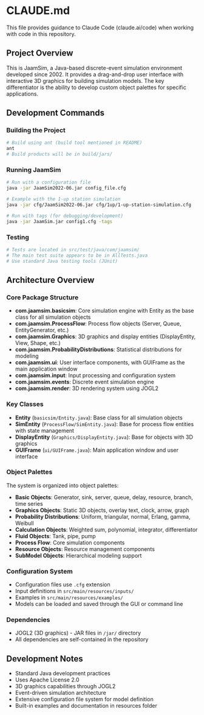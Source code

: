 # CLAUDE.md

This file provides guidance to Claude Code (claude.ai/code) when working with code in this repository.

## Project Overview

This is JaamSim, a Java-based discrete-event simulation environment developed since 2002. It provides a drag-and-drop user interface with interactive 3D graphics for building simulation models. The key differentiator is the ability to develop custom object palettes for specific applications.

## Development Commands

### Building the Project
```bash
# Build using ant (build tool mentioned in README)
ant
# Build products will be in build/jars/
```

### Running JaamSim
```bash
# Run with a configuration file
java -jar JaamSim2022-06.jar config_file.cfg

# Example with the 1-up station simulation
java -jar cfg/JaamSim2022-06.jar cfg/1up/1-up-station-simulation.cfg

# Run with tags (for debugging/development)
java -jar JaamSim.jar config1.cfg -tags
```

### Testing
```bash
# Tests are located in src/test/java/com/jaamsim/
# The main test suite appears to be in AllTests.java
# Use standard Java testing tools (JUnit)
```

## Architecture Overview

### Core Package Structure
- **com.jaamsim.basicsim**: Core simulation engine with Entity as the base class for all simulation objects
- **com.jaamsim.ProcessFlow**: Process flow objects (Server, Queue, EntityGenerator, etc.)
- **com.jaamsim.Graphics**: 3D graphics and display entities (DisplayEntity, View, Shape, etc.)
- **com.jaamsim.ProbabilityDistributions**: Statistical distributions for modeling
- **com.jaamsim.ui**: User interface components, with GUIFrame as the main application window
- **com.jaamsim.input**: Input processing and configuration system
- **com.jaamsim.events**: Discrete event simulation engine
- **com.jaamsim.render**: 3D rendering system using JOGL2

### Key Classes
- **Entity** (`basicsim/Entity.java`): Base class for all simulation objects
- **SimEntity** (`ProcessFlow/SimEntity.java`): Base for process flow entities with state management
- **DisplayEntity** (`Graphics/DisplayEntity.java`): Base for objects with 3D graphics
- **GUIFrame** (`ui/GUIFrame.java`): Main application window and user interface

### Object Palettes
The system is organized into object palettes:
- **Basic Objects**: Generator, sink, server, queue, delay, resource, branch, time series
- **Graphics Objects**: Static 3D objects, overlay text, clock, arrow, graph
- **Probability Distributions**: Uniform, triangular, normal, Erlang, gamma, Weibull
- **Calculation Objects**: Weighted sum, polynomial, integrator, differentiator
- **Fluid Objects**: Tank, pipe, pump
- **Process Flow**: Core simulation components
- **Resource Objects**: Resource management components
- **SubModel Objects**: Hierarchical modeling support

### Configuration System
- Configuration files use `.cfg` extension
- Input definitions in `src/main/resources/inputs/` 
- Examples in `src/main/resources/examples/`
- Models can be loaded and saved through the GUI or command line

### Dependencies
- JOGL2 (3D graphics) - JAR files in `/jar/` directory
- All dependencies are self-contained in the repository

## Development Notes

- Standard Java development practices
- Uses Apache License 2.0
- 3D graphics capabilities through JOGL2
- Event-driven simulation architecture
- Extensive configuration file system for model definition
- Built-in examples and documentation in resources folder